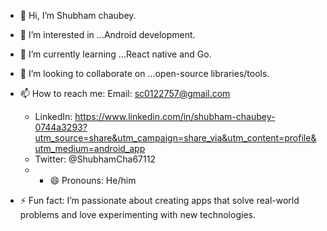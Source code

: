 - 👋 Hi, I’m Shubham chaubey.
- 👀 I’m interested in ...Android development.
- 🌱 I’m currently learning ...React native and Go.
- 💞️ I’m looking to collaborate on ...open-source libraries/tools.
- 📫 How to reach me:  Email: sc0122757@gmail.com
  - LinkedIn: https://www.linkedin.com/in/shubham-chaubey-0744a3293?utm_source=share&utm_campaign=share_via&utm_content=profile&utm_medium=android_app
  - Twitter: @ShubhamCha67112
  - - 😄 Pronouns: He/him
      
- ⚡ Fun fact: I’m passionate about creating apps that solve real-world problems and love experimenting with new technologies.

<!---
shubham-chaubey01/shubham-chaubey01 is a ✨ special ✨ repository because its `README.md` (this file) appears on your GitHub profile.
You can click the Preview link to take a look at your changes.
--->
